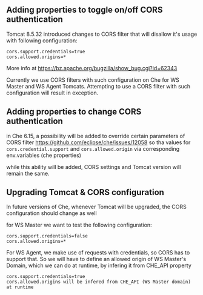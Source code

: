 

## Adding properties to toggle on/off CORS authentication

Tomcat 8.5.32 introduced changes to CORS filter that will disallow it's usage with following configuration:
```
cors.support.credentials=true
cors.allowed.origins=*
```

More info at https://bz.apache.org/bugzilla/show_bug.cgi?id=62343 

Currently we use CORS filters with such configuration on Che for WS Master and WS Agent Tomcats. 
Attempting to use a CORS filter with such configuration will result in exception.

## Adding properties to change CORS authentication 

in Che 6.15, a possibility will be added to override certain parameters of CORS filter https://github.com/eclipse/che/issues/12058
so tha values for `cors.credential.support` and `cors.allowed.origin` via corresponding env.variables (che properties)

while this ability will be added, CORS settings and Tomcat version will remain the same.

## Upgrading Tomcat & CORS configuration

In future versions of Che, whenever Tomcat will be upgraded, the CORS configuration should change as well

for WS Master we want to test the following configuration:

```
cors.support.credentials=false
cors.allowed.origins=*
```

For WS Agent, we make use of requests with credentials, so CORS has to support that.
So we will have to define an allowed origin of WS Master's Domain, which we can do at runtime, by infering it from CHE_API property


```
cors.support.credentials=true
cors.allowed.origins will be infered from CHE_API (WS Master domain) at runtime
```

